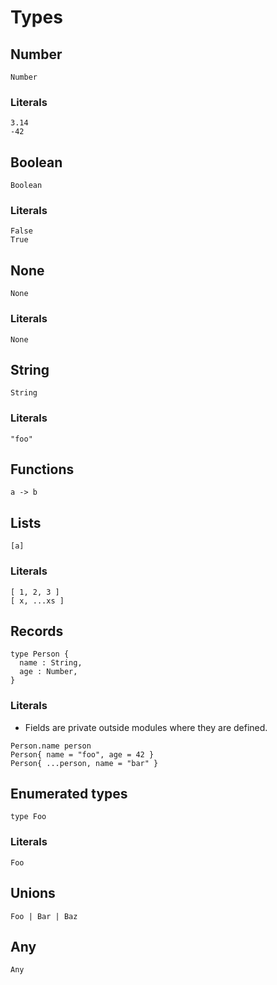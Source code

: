# Types

## Number

```
Number
```

### Literals

```
3.14
-42
```

## Boolean

```
Boolean
```

### Literals

```
False
True
```

## None

```
None
```

### Literals

```
None
```

## String

```
String
```

### Literals

```
"foo"
```

## Functions

```
a -> b
```

## Lists

```
[a]
```

### Literals

```
[ 1, 2, 3 ]
[ x, ...xs ]
```

## Records

```
type Person {
  name : String,
  age : Number,
}
```

### Literals

- Fields are private outside modules where they are defined.

```
Person.name person
Person{ name = "foo", age = 42 }
Person{ ...person, name = "bar" }
```

## Enumerated types

```
type Foo
```

### Literals

```
Foo
```

## Unions

```
Foo | Bar | Baz
```

## Any

```
Any
```
